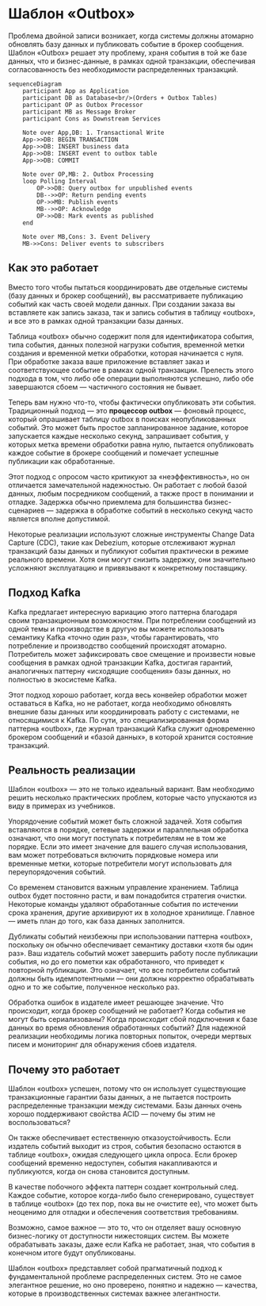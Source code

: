 # Шаблон «Outbox»

Проблема двойной записи возникает, когда системы должны атомарно обновлять базу данных и публиковать событие в брокер сообщения. Шаблон «Outbox» решает эту проблему, храня события в той же базе данных, что и бизнес-данные, в рамках одной транзакции, обеспечивая согласованность без необходимости распределенных транзакций.

```mermaid
sequenceDiagram
    participant App as Application
    participant DB as Database<br/>(Orders + Outbox Tables)
    participant OP as Outbox Processor
    participant MB as Message Broker
    participant Cons as Downstream Services

    Note over App,DB: 1. Transactional Write
    App->>DB: BEGIN TRANSACTION
    App->>DB: INSERT business data
    App->>DB: INSERT event to outbox table
    App->>DB: COMMIT

    Note over OP,MB: 2. Outbox Processing
    loop Polling Interval
        OP->>DB: Query outbox for unpublished events
        DB-->>OP: Return pending events
        OP->>MB: Publish events
        MB-->>OP: Acknowledge
        OP->>DB: Mark events as published
    end

    Note over MB,Cons: 3. Event Delivery
    MB->>Cons: Deliver events to subscribers
```

## Как это работает

Вместо того чтобы пытаться координировать две отдельные системы (базу данных и брокер сообщений), вы рассматриваете публикацию событий как часть своей модели данных. При создании заказа вы вставляете как запись заказа, так и запись события в таблицу «outbox», и все это в рамках одной транзакции базы данных.

Таблица «outbox» обычно содержит поля для идентификатора события, типа события, данных полезной нагрузки события, временной метки создания и временной метки обработки, которая начинается с нуля. При обработке заказа ваше приложение вставляет заказ и соответствующее событие в рамках одной транзакции. Прелесть этого подхода в том, что либо обе операции выполняются успешно, либо обе завершаются сбоем — частичного состояния не бывает.

Теперь вам нужно что-то, чтобы фактически опубликовать эти события. Традиционный подход — это **процессор outbox** — фоновый процесс, который опрашивает таблицу outbox в поисках неопубликованных событий. Это может быть простое запланированное задание, которое запускается каждые несколько секунд, запрашивает события, у которых метка времени обработки равна нулю, пытается опубликовать каждое событие в брокере сообщений и помечает успешные публикации как обработанные.

Этот подход с опросом часто критикуют за «неэффективность», но он отличается замечательной надежностью. Он работает с любой базой данных, любым посредником сообщений, а также прост в понимании и отладке. Задержка обычно приемлема для большинства бизнес-сценариев — задержка в обработке событий в несколько секунд часто является вполне допустимой.

Некоторые реализации используют сложные инструменты Change Data Capture (CDC), такие как Debezium, которые отслеживают журнал транзакций базы данных и публикуют события практически в режиме реального времени. Хотя они могут снизить задержку, они значительно усложняют эксплуатацию и привязывают к конкретному поставщику.

## Подход Kafka

Kafka предлагает интересную вариацию этого паттерна благодаря своим транзакционным возможностям. При потреблении сообщений из одной темы и производстве в другую вы можете использовать семантику Kafka «точно один раз», чтобы гарантировать, что потребление и производство сообщений происходят атомарно. Потребитель может зафиксировать свое смещение и произвести новые сообщения в рамках одной транзакции Kafka, достигая гарантий, аналогичных паттерну «исходящие сообщения» базы данных, но полностью в экосистеме Kafka.

Этот подход хорошо работает, когда весь конвейер обработки может оставаться в Kafka, но не работает, когда необходимо обновлять внешние базы данных или координировать работу с системами, не относящимися к Kafka. По сути, это специализированная форма паттерна «outbox», где журнал транзакций Kafka служит одновременно брокером сообщений и «базой данных», в которой хранится состояние транзакций.

## Реальность реализации

Шаблон «outbox» — это не только идеальный вариант. Вам необходимо решить несколько практических проблем, которые часто упускаются из виду в примерах из учебников.

Упорядочение событий может быть сложной задачей. Хотя события вставляются в порядке, сетевые задержки и параллельная обработка означают, что они могут поступать к потребителям не в том же порядке. Если это имеет значение для вашего случая использования, вам может потребоваться включить порядковые номера или временные метки, которые потребители могут использовать для переупорядочения событий.

Со временем становится важным управление хранением. Таблица outbox будет постоянно расти, и вам понадобится стратегия очистки. Некоторые команды удаляют обработанные события по истечении срока хранения, другие архивируют их в холодное хранилище. Главное — иметь план до того, как база данных заполнится.

Дубликаты событий неизбежны при использовании паттерна «outbox», поскольку он обычно обеспечивает семантику доставки «хотя бы один раз». Ваш издатель событий может завершить работу после публикации события, но до его пометки как обработанного, что приведет к повторной публикации. Это означает, что все потребители событий должны быть идемпотентными — они должны корректно обрабатывать одно и то же событие, полученное несколько раз.

Обработка ошибок в издателе имеет решающее значение. Что происходит, когда брокер сообщений не работает? Когда события не могут быть сериализованы? Когда происходит сбой подключения к базе данных во время обновления обработанных событий? Для надежной реализации необходимы логика повторных попыток, очереди мертвых писем и мониторинг для обнаружения сбоев издателя.

## Почему это работает

Шаблон «outbox» успешен, потому что он использует существующие транзакционные гарантии базы данных, а не пытается построить распределенные транзакции между системами. Базы данных очень хорошо поддерживают свойства ACID — почему бы этим не воспользоваться?

Он также обеспечивает естественную отказоустойчивость. Если издатель событий выходит из строя, события безопасно остаются в таблице «outbox», ожидая следующего цикла опроса. Если брокер сообщений временно недоступен, события накапливаются и публикуются, когда он снова становится доступным.

В качестве побочного эффекта паттерн создает контрольный след. Каждое событие, которое когда-либо было сгенерировано, существует в таблице «outbox» (до тех пор, пока вы не очистите ее), что может быть неоценимо для отладки и обеспечения соответствия требованиям.

Возможно, самое важное — это то, что он отделяет вашу основную бизнес-логику от доступности нижестоящих систем. Вы можете обрабатывать заказы, даже если Kafka не работает, зная, что события в конечном итоге будут опубликованы.

Шаблон «outbox» представляет собой прагматичный подход к фундаментальной проблеме распределенных систем. Это не самое элегантное решение, но оно проверено, понятно и надежно — качества, которые в производственных системах важнее элегантности.